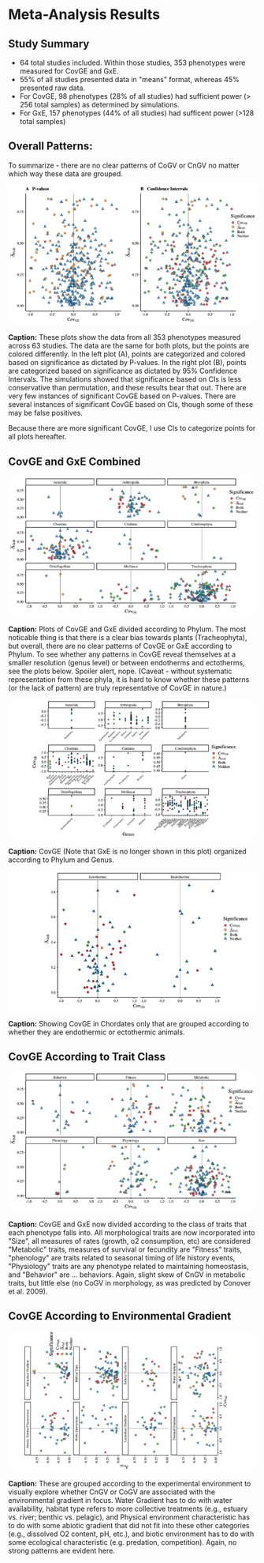 # Meta-Analysis Results

## Study Summary 
* 64 total studies included. Within those studies, 353 phenotypes were measured for CovGE and GxE.
* 55% of all studies presented data in "means" format, whereas 45% presented raw data. 
* For CovGE, 98 phenotypes (28% of all studies) had sufficient power (> 256 total samples) as determined by simulations.
* For GxE, 157 phenotypes (44% of all studies) had sufficent power (>128 total samples) 


## Overall Patterns: 
To summarize - there are no clear patterns of CoGV or CnGV no matter which way these data are grouped.  

![image](https://github.com/RCN-ECS/CnGV/blob/master/results/Metaanalysis.3.14/3.16.Pval_CI.png)

**Caption:** These plots show the data from all 353 phenotypes measured across 63 studies. The data are the same for both plots, but the points are colored differently. In the left plot (A), points are categorized and colored based on significance as dictated by P-values. In the right plot (B), points are categorized based on significance as dictated by 95% Confidence Intervals. The simulations showed that significance based on CIs is less conservative than permutation, and these results bear that out. There are very few instances of significant CovGE based on P-values. There are several instances of significant CovGE based on CIs, though some of these may be false positives. 

Because there are more significant CovGE, I use CIs to categorize points for all plots hereafter. 

## CovGE and GxE Combined
![image](https://github.com/RCN-ECS/CnGV/blob/master/results/Metaanalysis.3.14/3.16.Phylum_CovGE_Gxe.png)

**Caption:** Plots of CovGE and GxE divided according to Phylum. The most noticable thing is that there is a clear bias towards plants (Tracheophyta), but overall, there are no clear patterns of CovGE or GxE according to Phylum. To see whether any patterns in CovGE reveal themselves at a smaller resolution (genus level) or between endotherms and ectotherms, see the plots below. Spoiler alert, nope. (Caveat - without systematic representation from these phyla, it is hard to know whether these patterns (or the lack of pattern) are truly representative of CovGE in nature.) 

![image](https://github.com/RCN-ECS/CnGV/blob/master/results/Metaanalysis.3.14/3.16.CovGE_Phylum.Genus.png)

**Caption:** CovGE (Note that GxE is no longer shown in this plot) organized according to Phylum and Genus. 

![image](https://github.com/RCN-ECS/CnGV/blob/master/results/Metaanalysis.3.14/3.16.EndoEcto.png)

**Caption:** Showing CovGE in Chordates only that are grouped according to whether they are endothermic or ectothermic animals.

## CovGE According to Trait Class
![image](https://github.com/RCN-ECS/CnGV/blob/master/results/Metaanalysis.3.14/3.16.TraitType.png)

**Caption:** CovGE and GxE now divided according to the class of traits that each phenotype falls into. All morphological traits are now incorporated into "Size", all measures of rates (growth, o2 consumption, etc) are considered "Metabolic" traits, measures of survival or fecundity are "Fitness" traits, "phenology" are traits related to seasonal timing of life history events, "Physiology" traits are any phenotype related to maintaining homeostasis, and "Behavior" are ... behaviors. Again, slight skew of CnGV in metabolic traits, but little else (no CoGV in morphology, as was predicted by Conover et al. 2009). 


## CovGE According to Environmental Gradient
![image](https://github.com/RCN-ECS/CnGV/blob/master/results/Metaanalysis.3.14/3.16.EnvironmentalGradient.png)

**Caption:** These are grouped according to the experimental environment to visually explore whether CnGV or CoGV are associated with the environmental gradient in focus. Water Gradient has to do with water availability, habitat type refers to more collective treatments (e.g., estuary vs. river; benthic vs. pelagic), and Physical environment characteristic has to do with some abiotic gradient that did not fit into these other categories (e.g., dissolved O2 content, pH, etc.), and biotic environment has to do with some ecological characteristic (e.g. predation, competition). Again, no strong patterns are evident here. 
